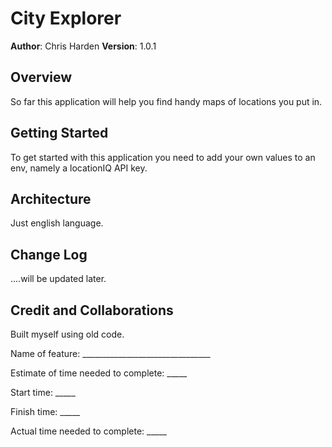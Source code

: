 # City Explorer

**Author**: Chris Harden
**Version**: 1.0.1

## Overview
So far this application will help you find handy maps of locations you put in.

## Getting Started
To get started with this application you need to add your own values to an env, namely a locationIQ API key.

## Architecture
Just english language.

## Change Log
....will be updated later.

## Credit and Collaborations
Built myself using old code.

Name of feature: ________________________________

Estimate of time needed to complete: _____

Start time: _____

Finish time: _____

Actual time needed to complete: _____